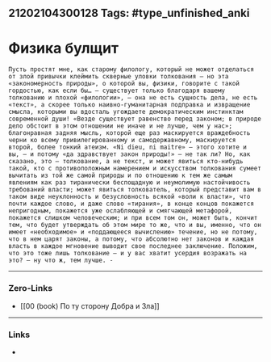 21202104300128
Tags: #type_unfinished_anki 
---
# Физика  булщит

    Пусть простят мне, как старому филологу, который не может отделаться от злой привычки клеймить скверные уловки толкования – но эта «закономерность природы», о которой вы, физики, говорите с такой гордостью, как если бы… – существует только благодаря вашему толкованию и плохой «филологии», – она не есть сущность дела, не есть «текст», а скорее только наивно-гуманитарная подправка и извращение смысла, которыми вы вдосталь угождаете демократическим инстинктам современной души! «Везде существует равенство перед законом; в природе дело обстоит в этом отношении не иначе и не лучше, чем у нас»; благонравная задняя мысль, которой еще раз маскируется враждебность черни ко всему привилегированному и самодержавному, маскируется второй, более тонкий атеизм. «Ni dieu, ni maitre» – этого хотите и вы, – и потому «да здравствует закон природы!» – не так ли? Но, как сказано, это – толкование, а не текст, и может явиться кто-нибудь такой, кто с противоположным намерением и искусством толкования сумеет вычитать из той же самой природы и по отношению к тем же самым явлениям как раз тиранически беспощадную и неумолимую настойчивость требований власти; может явиться толкователь, который представит вам в таком виде неуклонность и безусловность всякой «воли к власти», что почти каждое слово, и даже слово «тирания», в конце концов покажется непригодным, покажется уже ослабляющей и смягчающей метафорой, покажется слишком человеческим; и при всем том он, может быть, кончит тем, что будет утверждать об этом мире то же, что и вы, именно, что он имеет «необходимое» и «поддающееся вычислению» течение, но не потому, что в нем царят законы, а потому, что абсолютно нет законов и каждая власть в каждое мгновение выводит свое последнее заключение. Положим, что это тоже лишь толкование – и у вас хватит усердия возражать на это? – ну что ж, тем лучше. -

---
### Zero-Links
- [[00 (book) По ту сторону Добра и Зла]]
---
### Links
-